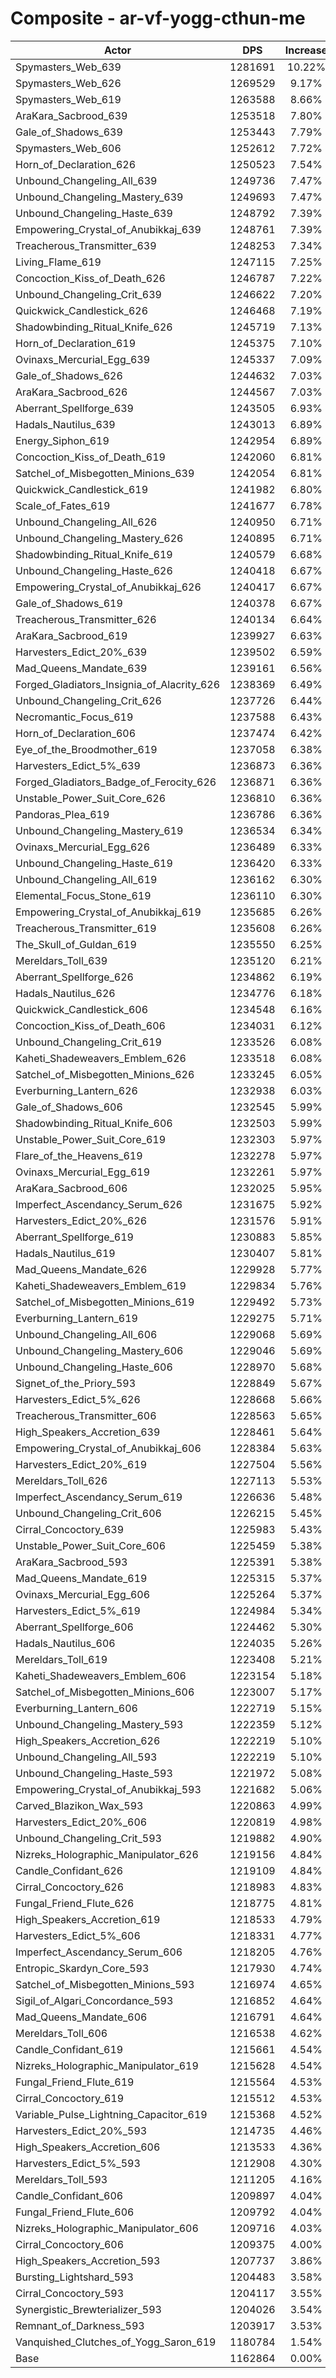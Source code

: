 # Composite - ar-vf-yogg-cthun-me
| Actor | DPS | Increase |
|---|:---:|:---:|
|Spymasters_Web_639|1281691|10.22%|
|Spymasters_Web_626|1269529|9.17%|
|Spymasters_Web_619|1263588|8.66%|
|AraKara_Sacbrood_639|1253518|7.80%|
|Gale_of_Shadows_639|1253443|7.79%|
|Spymasters_Web_606|1252612|7.72%|
|Horn_of_Declaration_626|1250523|7.54%|
|Unbound_Changeling_All_639|1249736|7.47%|
|Unbound_Changeling_Mastery_639|1249693|7.47%|
|Unbound_Changeling_Haste_639|1248792|7.39%|
|Empowering_Crystal_of_Anubikkaj_639|1248761|7.39%|
|Treacherous_Transmitter_639|1248253|7.34%|
|Living_Flame_619|1247115|7.25%|
|Concoction_Kiss_of_Death_626|1246787|7.22%|
|Unbound_Changeling_Crit_639|1246622|7.20%|
|Quickwick_Candlestick_626|1246468|7.19%|
|Shadowbinding_Ritual_Knife_626|1245719|7.13%|
|Horn_of_Declaration_619|1245375|7.10%|
|Ovinaxs_Mercurial_Egg_639|1245337|7.09%|
|Gale_of_Shadows_626|1244632|7.03%|
|AraKara_Sacbrood_626|1244567|7.03%|
|Aberrant_Spellforge_639|1243505|6.93%|
|Hadals_Nautilus_639|1243013|6.89%|
|Energy_Siphon_619|1242954|6.89%|
|Concoction_Kiss_of_Death_619|1242060|6.81%|
|Satchel_of_Misbegotten_Minions_639|1242054|6.81%|
|Quickwick_Candlestick_619|1241982|6.80%|
|Scale_of_Fates_619|1241677|6.78%|
|Unbound_Changeling_All_626|1240950|6.71%|
|Unbound_Changeling_Mastery_626|1240895|6.71%|
|Shadowbinding_Ritual_Knife_619|1240579|6.68%|
|Unbound_Changeling_Haste_626|1240418|6.67%|
|Empowering_Crystal_of_Anubikkaj_626|1240417|6.67%|
|Gale_of_Shadows_619|1240378|6.67%|
|Treacherous_Transmitter_626|1240134|6.64%|
|AraKara_Sacbrood_619|1239927|6.63%|
|Harvesters_Edict_20%_639|1239502|6.59%|
|Mad_Queens_Mandate_639|1239161|6.56%|
|Forged_Gladiators_Insignia_of_Alacrity_626|1238369|6.49%|
|Unbound_Changeling_Crit_626|1237726|6.44%|
|Necromantic_Focus_619|1237588|6.43%|
|Horn_of_Declaration_606|1237474|6.42%|
|Eye_of_the_Broodmother_619|1237058|6.38%|
|Harvesters_Edict_5%_639|1236873|6.36%|
|Forged_Gladiators_Badge_of_Ferocity_626|1236871|6.36%|
|Unstable_Power_Suit_Core_626|1236810|6.36%|
|Pandoras_Plea_619|1236786|6.36%|
|Unbound_Changeling_Mastery_619|1236534|6.34%|
|Ovinaxs_Mercurial_Egg_626|1236489|6.33%|
|Unbound_Changeling_Haste_619|1236420|6.33%|
|Unbound_Changeling_All_619|1236162|6.30%|
|Elemental_Focus_Stone_619|1236110|6.30%|
|Empowering_Crystal_of_Anubikkaj_619|1235685|6.26%|
|Treacherous_Transmitter_619|1235608|6.26%|
|The_Skull_of_Guldan_619|1235550|6.25%|
|Mereldars_Toll_639|1235120|6.21%|
|Aberrant_Spellforge_626|1234862|6.19%|
|Hadals_Nautilus_626|1234776|6.18%|
|Quickwick_Candlestick_606|1234548|6.16%|
|Concoction_Kiss_of_Death_606|1234031|6.12%|
|Unbound_Changeling_Crit_619|1233526|6.08%|
|Kaheti_Shadeweavers_Emblem_626|1233518|6.08%|
|Satchel_of_Misbegotten_Minions_626|1233245|6.05%|
|Everburning_Lantern_626|1232938|6.03%|
|Gale_of_Shadows_606|1232545|5.99%|
|Shadowbinding_Ritual_Knife_606|1232503|5.99%|
|Unstable_Power_Suit_Core_619|1232303|5.97%|
|Flare_of_the_Heavens_619|1232278|5.97%|
|Ovinaxs_Mercurial_Egg_619|1232261|5.97%|
|AraKara_Sacbrood_606|1232025|5.95%|
|Imperfect_Ascendancy_Serum_626|1231675|5.92%|
|Harvesters_Edict_20%_626|1231576|5.91%|
|Aberrant_Spellforge_619|1230883|5.85%|
|Hadals_Nautilus_619|1230407|5.81%|
|Mad_Queens_Mandate_626|1229928|5.77%|
|Kaheti_Shadeweavers_Emblem_619|1229834|5.76%|
|Satchel_of_Misbegotten_Minions_619|1229492|5.73%|
|Everburning_Lantern_619|1229275|5.71%|
|Unbound_Changeling_All_606|1229068|5.69%|
|Unbound_Changeling_Mastery_606|1229046|5.69%|
|Unbound_Changeling_Haste_606|1228970|5.68%|
|Signet_of_the_Priory_593|1228849|5.67%|
|Harvesters_Edict_5%_626|1228668|5.66%|
|Treacherous_Transmitter_606|1228563|5.65%|
|High_Speakers_Accretion_639|1228461|5.64%|
|Empowering_Crystal_of_Anubikkaj_606|1228384|5.63%|
|Harvesters_Edict_20%_619|1227504|5.56%|
|Mereldars_Toll_626|1227113|5.53%|
|Imperfect_Ascendancy_Serum_619|1226636|5.48%|
|Unbound_Changeling_Crit_606|1226215|5.45%|
|Cirral_Concoctory_639|1225983|5.43%|
|Unstable_Power_Suit_Core_606|1225459|5.38%|
|AraKara_Sacbrood_593|1225391|5.38%|
|Mad_Queens_Mandate_619|1225315|5.37%|
|Ovinaxs_Mercurial_Egg_606|1225264|5.37%|
|Harvesters_Edict_5%_619|1224984|5.34%|
|Aberrant_Spellforge_606|1224462|5.30%|
|Hadals_Nautilus_606|1224035|5.26%|
|Mereldars_Toll_619|1223408|5.21%|
|Kaheti_Shadeweavers_Emblem_606|1223154|5.18%|
|Satchel_of_Misbegotten_Minions_606|1223007|5.17%|
|Everburning_Lantern_606|1222719|5.15%|
|Unbound_Changeling_Mastery_593|1222359|5.12%|
|High_Speakers_Accretion_626|1222219|5.10%|
|Unbound_Changeling_All_593|1222219|5.10%|
|Unbound_Changeling_Haste_593|1221972|5.08%|
|Empowering_Crystal_of_Anubikkaj_593|1221682|5.06%|
|Carved_Blazikon_Wax_593|1220863|4.99%|
|Harvesters_Edict_20%_606|1220819|4.98%|
|Unbound_Changeling_Crit_593|1219882|4.90%|
|Nizreks_Holographic_Manipulator_626|1219156|4.84%|
|Candle_Confidant_626|1219109|4.84%|
|Cirral_Concoctory_626|1218983|4.83%|
|Fungal_Friend_Flute_626|1218775|4.81%|
|High_Speakers_Accretion_619|1218533|4.79%|
|Harvesters_Edict_5%_606|1218331|4.77%|
|Imperfect_Ascendancy_Serum_606|1218205|4.76%|
|Entropic_Skardyn_Core_593|1217930|4.74%|
|Satchel_of_Misbegotten_Minions_593|1216974|4.65%|
|Sigil_of_Algari_Concordance_593|1216852|4.64%|
|Mad_Queens_Mandate_606|1216791|4.64%|
|Mereldars_Toll_606|1216538|4.62%|
|Candle_Confidant_619|1215661|4.54%|
|Nizreks_Holographic_Manipulator_619|1215628|4.54%|
|Fungal_Friend_Flute_619|1215564|4.53%|
|Cirral_Concoctory_619|1215512|4.53%|
|Variable_Pulse_Lightning_Capacitor_619|1215368|4.52%|
|Harvesters_Edict_20%_593|1214735|4.46%|
|High_Speakers_Accretion_606|1213533|4.36%|
|Harvesters_Edict_5%_593|1212908|4.30%|
|Mereldars_Toll_593|1211205|4.16%|
|Candle_Confidant_606|1209897|4.04%|
|Fungal_Friend_Flute_606|1209792|4.04%|
|Nizreks_Holographic_Manipulator_606|1209716|4.03%|
|Cirral_Concoctory_606|1209375|4.00%|
|High_Speakers_Accretion_593|1207737|3.86%|
|Bursting_Lightshard_593|1204483|3.58%|
|Cirral_Concoctory_593|1204117|3.55%|
|Synergistic_Brewterializer_593|1204026|3.54%|
|Remnant_of_Darkness_593|1203917|3.53%|
|Vanquished_Clutches_of_Yogg_Saron_619|1180784|1.54%|
|Base|1162864|0.00%|
